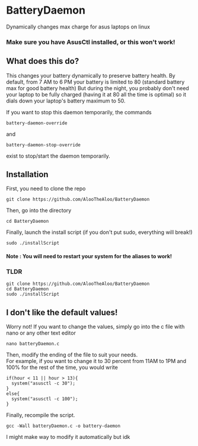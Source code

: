 # BatteryDaemon
Dynamically changes max charge for asus laptops on linux

### Make sure you have AsusCtl installed, or this won't work!

## What does this do?
This changes your battery dynamically to preserve battery health.
By default, from 7 AM to 6 PM your battery is limited to 80 (standard battery max for good battery health)
But during the night, you probably don't need your laptop to be fully charged (having it at 80 all the time is optimal)
so it dials down your laptop's battery maximum to 50.

If you want to stop this daemon temporarily, the commands
```
battery-daemon-override
```
and
```
battery-daemon-stop-override
```
exist to stop/start the daemon temporarily.


## Installation
First, you need to clone the repo
```
git clone https://github.com/AlooTheAloo/BatteryDaemon
```
Then, go into the directory
```
cd BatteryDaemon
```
Finally, launch the install script (if you don't put sudo, everything will break!)
```
sudo ./installScript
```
#### Note : You will need to restart your system for the aliases to work!

### TLDR
```
git clone https://github.com/AlooTheAloo/BatteryDaemon
cd BatteryDaemon
sudo ./installScript
```

## I don't like the default values!
Worry not! If you want to change the values, simply go into the c file with nano or any other text editor
```
nano batteryDaemon.c
```
Then, modify the ending of the file to suit your needs. \
For example, if you want to change it to 30 percent from 11AM to 1PM and 100% for the rest of the time, you would write
```
if(hour < 11 || hour > 13){
  system("asusctl -c 30");
}
else{
  system("asusctl -c 100");
}
```
Finally, recompile the script.
```
gcc -Wall batteryDaemon.c -o battery-daemon
```

I might make way to modify it automatically but idk
